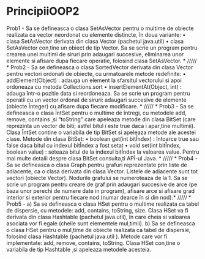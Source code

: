 # PrincipiiOOP2

Prob1 - Sa se defineasca o clasa SetAsVector pentru o multime de obiecte realizata ca vector neordonat cu elemente distincte, 
în doua variante: • clasa SetAsVector derivata din clasa Vector (pachetul java.util) • clasa SetAsVector con¸tine un obiect de tip Vector.
Sa se scrie un program pentru crearea unei multimi de siruri prin adaugari succesive, eliminarea unor elemente si 
afisare dupa fiecare operatie, folosind clasa SetAsVector. *     /////     * Prob2 - Sa se defineasca o clasa SortedVector derivata 
din clasa Vector pentru vectori ordonati de obiecte, cu urmatoarele metode redefinite: • addElement(Object) : adauga un element la 
sfarsitul vectorului si apoi ordoneaza cu metoda Collections.sort • insertElementAt(Object, int) : adauga într-o pozitie data si 
reordoneaza. Sa se scrie un program pentru operatii cu un vector ordonat de siruri: adaugari succesive de elemente
(obiecte Înteger) cu afisare dupa fiecare modificare. *     /////     * Prob3 - Sa se defineasca o clasa ÎntSet pentru o multime de întregi, 
cu metodele add, remove, contains ¸si “toString” care apeleaza metode din clasa BitSet (care reprezinta un vector de biti; astfel
bitul i este true daca i apar¸tine multimii). Clasa ÎntSet contine o variabila de tip BitSet si apeleaza metode ale acestei clase.
Metode din clasa BitSet: • boolean get(int bitÎndex) : întoarce true sau false daca bitul cu indexul bitÎndex a fost setat
• void set(int bitÎndex, boolean value) : seteaza bitul de la indexul bitÎndex la valoarea value. Pentru mai multe detalii 
despre clasa BitSet consulta¸ti APÎ-ul Java. *     /////     * Prob4 - Sa se defineasca o clasa Graph pentru grafuri reprezentate 
prin liste de adiacente, ca o clasa derivata din clasa Vector. Listele de adiacente sunt tot vectori (obiecte Vector). Nodurile grafului 
se numeroteaza de la 1. Sa se scrie un program pentru creare de graf prin adaugari succesive de arce (pe baza unor perechi de
numere date in program), afisare arce si afisare grad interior si exterior pentru fiecare nod (numar dearce în si din nod).*     /////     *
Prob5 - a) Sa se defineasca o clasa HSet pentru o multime realizata ca tabel de dispersie, cu metodele: add, contains, toString, size. 
Clasa HSet va fi derivata din clasa Hashtable (pachetul java.util), în care cheia si valoarea asociata vor fi egale 
(cheile sunt elementele mul¸timii). b) Sa se defineasca o clasa HSet pentru o mul¸time de obiecte realizata ca tabel de
dispersie, folosind clasa Hashtable (pachetul java.util ). Metode care vor fi implementate: add, remove,
contains, toString. Clasa HSet con¸tine o variabila de tip Hashtable ¸si apeleaza metodele acesteia.
